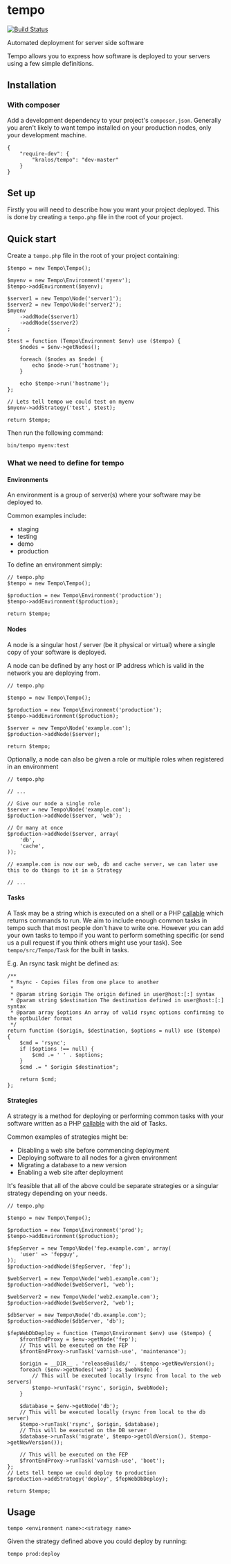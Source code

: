 # tempo

[![Build Status](https://travis-ci.org/kralos/tempo.svg?branch=master)](https://travis-ci.org/kralos/tempo)

Automated deployment for server side software

Tempo allows you to express how software is deployed to your servers using a few simple definitions.


## Installation


### With composer

Add a development dependency to your project's `composer.json`.  Generally you aren't likely to want tempo installed on your production nodes, only your development machine.

    {
        "require-dev": {
            "kralos/tempo": "dev-master"
        }
    }



## Set up

Firstly you will need to describe how you want your project deployed.  This is done by creating a `tempo.php` file in the root of your project.


## Quick start

Create a `tempo.php` file in the root of your project containing:

    $tempo = new Tempo\Tempo();

    $myenv = new Tempo\Environment('myenv');
    $tempo->addEnvironment($myenv);

    $server1 = new Tempo\Node('server1');
    $server2 = new Tempo\Node('server2');
    $myenv
        ->addNode($server1)
        ->addNode($server2)
    ;

    $test = function (Tempo\Environment $env) use ($tempo) {
        $nodes = $env->getNodes();

        foreach ($nodes as $node) {
            echo $node->run('hostname');
        }

        echo $tempo->run('hostname');
    };

    // Lets tell tempo we could test on myenv
    $myenv->addStrategy('test', $test);

    return $tempo;

Then run the following command:

    bin/tempo myenv:test


### What we need to define for tempo


#### Environments

An environment is a group of server(s) where your software may be deployed to.

Common examples include:

*   staging
*   testing
*   demo
*   production

To define an environment simply:

    // tempo.php
    $tempo = new Tempo\Tempo();

    $production = new Tempo\Environment('production');
    $tempo->addEnvironment($production);

    return $tempo;


#### Nodes

A node is a singular host / server (be it physical or virtual) where a single copy of your software is deployed.

A node can be defined by any host or IP address which is valid in the network you are deploying from.

    // tempo.php

    $tempo = new Tempo\Tempo();

    $production = new Tempo\Environment('production');
    $tempo->addEnvironment($production);

    $server = new Tempo\Node('example.com');
    $production->addNode($server);

    return $tempo;


Optionally, a node can also be given a role or multiple roles when registered in an environment

    // tempo.php

    // ...

    // Give our node a single role
    $server = new Tempo\Node('example.com');
    $production->addNode($server, 'web');

    // Or many at once
    $production->addNode($server, array(
        'db',
        'cache',
    ));

    // example.com is now our web, db and cache server, we can later use this to do things to it in a Strategy

    // ...


#### Tasks

A Task may be a string which is executed on a shell or a PHP [callable](http://www.php.net/manual/en/language.types.callable.php) which returns commands to run.  We aim to include enough common tasks in tempo such that most people don't have to write one. However you can add your own tasks to tempo if you want to perform something specific (or send us a pull request if you think others might use your task). See `tempo/src/Tempo/Task` for the built in tasks.

E.g. An rsync task might be defined as:

    /**
     * Rsync - Copies files from one place to another
     *
     * @param string $origin The origin defined in user@host:[:] syntax
     * @param string $destination The destination defined in user@host:[:] syntax
     * @param array $options An array of valid rsync options confirming to the optbuilder format
     */
    return function ($origin, $destination, $options = null) use ($tempo) {
        $cmd = 'rsync';
        if ($options !== null) {
            $cmd .= ' ' . $options;
        }
        $cmd .= " $origin $destination";

        return $cmd;
    };


#### Strategies

A strategy is a method for deploying or performing common tasks with your software written as a PHP [callable](http://www.php.net/manual/en/language.types.callable.php) with the aid of Tasks.

Common examples of strategies might be:

*   Disabling a web site before commencing deployment
*   Deploying software to all nodes for a given environment
*   Migrating a database to a new version
*   Enabling a web site after deployment

It's feasible that all of the above could be separate strategies or a singular strategy depending on your needs.

    // tempo.php

    $tempo = new Tempo\Tempo();

    $production = new Tempo\Environment('prod');
    $tempo->addEnvironment($production);

    $fepServer = new Tempo\Node('fep.example.com', array(
        'user' => 'fepguy',
    ));
    $production->addNode($fepServer, 'fep');

    $webServer1 = new Tempo\Node('web1.example.com');
    $production->addNode($webServer1, 'web');

    $webServer2 = new Tempo\Node('web2.example.com');
    $production->addNode($webServer2, 'web');

    $dbServer = new Tempo\Node('db.example.com');
    $production->addNode($dbServer, 'db');

    $fepWebDbDeploy = function (Tempo\Environment $env) use ($tempo) {
        $frontEndProxy = $env->getNode('fep');
        // This will be executed on the FEP
        $frontEndProxy->runTask('varnish-use', 'maintenance');

        $origin = __DIR__ . 'releaseBuilds/' . $tempo->getNewVersion();
        foreach ($env->getNodes('web') as $webNode) {
            // This will be executed locally (rsync from local to the web servers)
            $tempo->runTask('rsync', $origin, $webNode);
        }

        $database = $env->getNode('db');
        // This will be executed locally (rsync from local to the db server)
        $tempo->runTask('rsync', $origin, $database);
        // This will be executed on the DB server
        $database->runTask('migrate', $tempo->getOldVersion(), $tempo->getNewVersion());

        // This will be executed on the FEP
        $frontEndProxy->runTask('varnish-use', 'boot');
    };
    // Lets tell tempo we could deploy to production
    $production->addStrategy('deploy', $fepWebDbDeploy);

    return $tempo;


## Usage

    tempo <environment name>:<strategy name>

Given the strategy defined above you could deploy by running:

    tempo prod:deploy
